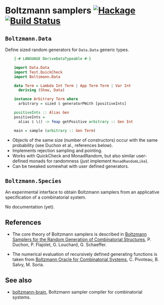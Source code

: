 Boltzmann samplers [![Hackage](https://img.shields.io/hackage/v/boltzmann-samplers.svg)](https://hackage.haskell.org/package/boltzmann-samplers) [![Build Status](https://travis-ci.org/Lysxia/boltzmann-samplers.svg)](https://travis-ci.org/Lysxia/boltzmann-samplers)
==================

`Boltzmann.Data`
----------------

Define sized random generators for `Data.Data` generic types.

```haskell
    {-# LANGUAGE DeriveDataTypeable #-}

    import Data.Data
    import Test.QuickCheck
    import Boltzmann.Data

    data Term = Lambda Int Term | App Term Term | Var Int
      deriving (Show, Data)

    instance Arbitrary Term where
      arbitrary = sized $ generatorPWith [positiveInts]

    positiveInts :: Alias Gen
    positiveInts =
      alias $ \() -> fmap getPositive arbitrary :: Gen Int

    main = sample (arbitrary :: Gen Term)
```

- Objects of the same size (number of constructors) occur with the same
  probability (see Duchon et al., references below).
- Implements rejection sampling and pointing.
- Works with QuickCheck and MonadRandom, but also similar user-defined monads
  for randomness (just implement `MonadRandomLike`).
- Can be tweaked somewhat with user defined generators.

`Boltzmann.Species`
-------------------

An experimental interface to obtain Boltzmann samplers from an applicative
specification of a combinatorial system.

No documentation (yet).

References
----------

- The core theory of Boltzmann samplers is described in
  [Boltzmann Samplers for the Random Generation of Combinatorial Structures](http://algo.inria.fr/flajolet/Publications/DuFlLoSc04.pdf),
  P. Duchon, P. Flajolet, G. Louchard, G. Schaeffer.

- The numerical evaluation of recursively defined generating functions
  is taken from
  [Boltzmann Oracle for Combinatorial Systems](http://www.dmtcs.org/pdfpapers/dmAI0132.pdf),
  C. Pivoteau, B. Salvy, M. Soria.

See also
--------

- [boltzmann-brain](https://hackage.haskell.org/package/boltzmann-brain-1.3.1.3),
  Boltzmann sampler compiler for combinatorial systems.

